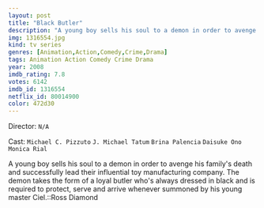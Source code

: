 ```yaml
---
layout: post
title: "Black Butler"
description: "A young boy sells his soul to a demon in order to avenge his family's death and successfully lead their influential toy manufacturing company. The demon takes the form of a loyal butler who's always dressed in black and is required to protect, serve and arrive whenever summoned by his young master Ciel.::Ross Diamond.."
img: 1316554.jpg
kind: tv series
genres: [Animation,Action,Comedy,Crime,Drama]
tags: Animation Action Comedy Crime Drama 
year: 2008
imdb_rating: 7.8
votes: 6142
imdb_id: 1316554
netflix_id: 80014900
color: 472d30
---
```

Director: `N/A`  

Cast: `Michael C. Pizzuto` `J. Michael Tatum` `Brina Palencia` `Daisuke Ono` `Monica Rial` 

A young boy sells his soul to a demon in order to avenge his family's death and successfully lead their influential toy manufacturing company. The demon takes the form of a loyal butler who's always dressed in black and is required to protect, serve and arrive whenever summoned by his young master Ciel.::Ross Diamond